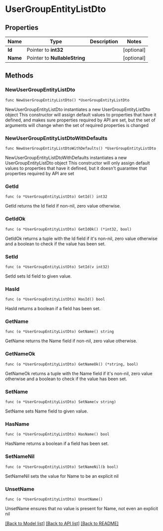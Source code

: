 # UserGroupEntityListDto

## Properties

Name | Type | Description | Notes
------------ | ------------- | ------------- | -------------
**Id** | Pointer to **int32** |  | [optional] 
**Name** | Pointer to **NullableString** |  | [optional] 

## Methods

### NewUserGroupEntityListDto

`func NewUserGroupEntityListDto() *UserGroupEntityListDto`

NewUserGroupEntityListDto instantiates a new UserGroupEntityListDto object
This constructor will assign default values to properties that have it defined,
and makes sure properties required by API are set, but the set of arguments
will change when the set of required properties is changed

### NewUserGroupEntityListDtoWithDefaults

`func NewUserGroupEntityListDtoWithDefaults() *UserGroupEntityListDto`

NewUserGroupEntityListDtoWithDefaults instantiates a new UserGroupEntityListDto object
This constructor will only assign default values to properties that have it defined,
but it doesn't guarantee that properties required by API are set

### GetId

`func (o *UserGroupEntityListDto) GetId() int32`

GetId returns the Id field if non-nil, zero value otherwise.

### GetIdOk

`func (o *UserGroupEntityListDto) GetIdOk() (*int32, bool)`

GetIdOk returns a tuple with the Id field if it's non-nil, zero value otherwise
and a boolean to check if the value has been set.

### SetId

`func (o *UserGroupEntityListDto) SetId(v int32)`

SetId sets Id field to given value.

### HasId

`func (o *UserGroupEntityListDto) HasId() bool`

HasId returns a boolean if a field has been set.

### GetName

`func (o *UserGroupEntityListDto) GetName() string`

GetName returns the Name field if non-nil, zero value otherwise.

### GetNameOk

`func (o *UserGroupEntityListDto) GetNameOk() (*string, bool)`

GetNameOk returns a tuple with the Name field if it's non-nil, zero value otherwise
and a boolean to check if the value has been set.

### SetName

`func (o *UserGroupEntityListDto) SetName(v string)`

SetName sets Name field to given value.

### HasName

`func (o *UserGroupEntityListDto) HasName() bool`

HasName returns a boolean if a field has been set.

### SetNameNil

`func (o *UserGroupEntityListDto) SetNameNil(b bool)`

 SetNameNil sets the value for Name to be an explicit nil

### UnsetName
`func (o *UserGroupEntityListDto) UnsetName()`

UnsetName ensures that no value is present for Name, not even an explicit nil

[[Back to Model list]](../README.md#documentation-for-models) [[Back to API list]](../README.md#documentation-for-api-endpoints) [[Back to README]](../README.md)


